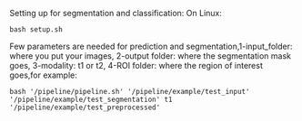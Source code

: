 Setting up for segmentation and classification:
On Linux: 

    bash setup.sh

Few parameters are needed for prediction and segmentation,1-input_folder: where you put your images, 2-output folder: where the segmentation mask goes, 3-modality: t1 or t2, 4-ROI folder: where the region of interest goes,for example:

    bash '/pipeline/pipeline.sh' '/pipeline/example/test_input' '/pipeline/example/test_segmentation' t1 '/pipeline/example/test_preprocessed'

